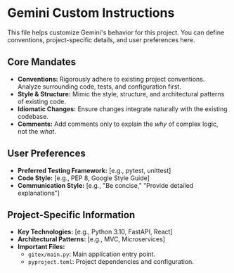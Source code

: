 # Gemini Custom Instructions

This file helps customize Gemini's behavior for this project. You can define conventions, project-specific details, and user preferences here.

## Core Mandates

- **Conventions:** Rigorously adhere to existing project conventions. Analyze surrounding code, tests, and configuration first.
- **Style & Structure:** Mimic the style, structure, and architectural patterns of existing code.
- **Idiomatic Changes:** Ensure changes integrate naturally with the existing codebase.
- **Comments:** Add comments only to explain the *why* of complex logic, not the *what*.

## User Preferences

- **Preferred Testing Framework:** [e.g., pytest, unittest]
- **Code Style:** [e.g., PEP 8, Google Style Guide]
- **Communication Style:** [e.g., "Be concise," "Provide detailed explanations"]

## Project-Specific Information

- **Key Technologies:** [e.g., Python 3.10, FastAPI, React]
- **Architectural Patterns:** [e.g., MVC, Microservices]
- **Important Files:**
    - `gitex/main.py`: Main application entry point.
    - `pyproject.toml`: Project dependencies and configuration.
